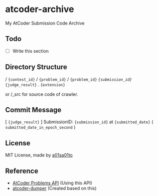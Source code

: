 # atcoder-archive

My AtCoder Submission Code Archive

## Todo

- [ ] Write this section

## Directory Structure

/ `{contest_id}` / `{problem_id}` / `{problem_id}` _`{submission_id}`_ `{judge_result}` . `{extension}`

or /_src for source code of crawler.

## Commit Message

[ `{judge_result}` ] SubmissionID: `{submission_id}` at `{submitted_date}` ( `submitted_date_in_epoch_second` )

## License

MIT License, made by [a01sa01to](https://github.com/a01sa01to)

## Reference

- [AtCoder Problems API](https://github.com/kenkoooo/AtCoderProblems/blob/master/doc/api.md) (Using this API)
- [atcoder-dumper](https://github.com/yu7400ki/atcoder-dumper) (Created based on this)
